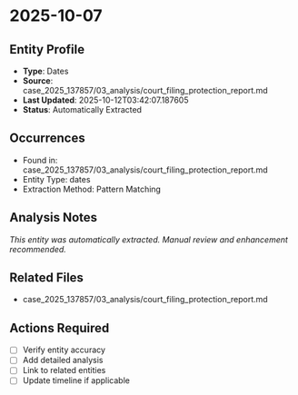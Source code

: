 # 2025-10-07

## Entity Profile
- **Type**: Dates
- **Source**: case_2025_137857/03_analysis/court_filing_protection_report.md
- **Last Updated**: 2025-10-12T03:42:07.187605
- **Status**: Automatically Extracted

## Occurrences
- Found in: case_2025_137857/03_analysis/court_filing_protection_report.md
- Entity Type: dates
- Extraction Method: Pattern Matching

## Analysis Notes
*This entity was automatically extracted. Manual review and enhancement recommended.*

## Related Files
- case_2025_137857/03_analysis/court_filing_protection_report.md

## Actions Required
- [ ] Verify entity accuracy
- [ ] Add detailed analysis
- [ ] Link to related entities
- [ ] Update timeline if applicable
